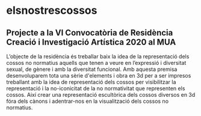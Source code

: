 # elsnostrescossos
## Projecte a la VI Convocatòria de Residència Creació i Investigació Artística 2020 al MUA


L’objecte de la residència és treballar baix la idea de la representació dels cossos no normatius aquells que tenen a veure en l’expressió i diversitat sexual, de gènere i amb la diversitat funcional. Amb aquesta premisa desenvoluparem tota una sèrie d'elements i obra en 3d per a ser impresos treballant amb la idea de representació dels cossos per visibilitzar la representació i la no-iconicitat de la no normativitat que representen els cossos. Així crear una representació escultòrica dels cossos diversos en 3d fóra dels cànons i adentrar-nos en la visualització dels cossos no normatius.
